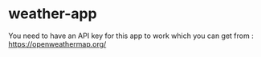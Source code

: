 # weather-app

You need to have an API key for this app to work 
which you can get from : https://openweathermap.org/
